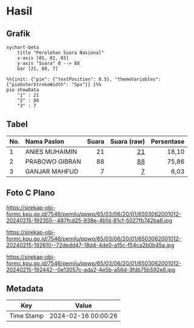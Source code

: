 # Hasil

## Grafik

```mermaid
xychart-beta
    title "Perolehan Suara Nasional"
    x-axis [01, 02, 03]
    y-axis "Suara" 0 --> 88
    bar [21, 88, 7]
```

```mermaid
%%{init: {"pie": {"textPosition": 0.5}, "themeVariables": {"pieOuterStrokeWidth": "5px"}} }%%
pie showData
    "1" : 21
    "2" : 88
    "3" : 7
```

## Tabel

| No. | Nama Paslon    | Suara | Suara (raw) | Persentase |
|:--- |:-------------- | -----:| -----------:| ----------:|
| 1   | ANIES MUHAIMIN | 21    | [21][p-1]   | 18,10      |
| 2   | PRABOWO GIBRAN | 88    | [88][p-2]   | 75,86      |
| 3   | GANJAR MAHFUD  | 7     | [7][p-3]    | 6,03       |


[p-1]: https://github.com/gigit-pemilu/pemilu-2024/blob/main/pilpres/hitung-suara/sub/65-kalimantan-utara/sub/03-nunukan/sub/06-sebuku/sub/2001-pembeliangan/sub/012-tps/sub/paslon-1.txt
[p-2]: https://github.com/gigit-pemilu/pemilu-2024/blob/main/pilpres/hitung-suara/sub/65-kalimantan-utara/sub/03-nunukan/sub/06-sebuku/sub/2001-pembeliangan/sub/012-tps/sub/paslon-2.txt
[p-3]: https://github.com/gigit-pemilu/pemilu-2024/blob/main/pilpres/hitung-suara/sub/65-kalimantan-utara/sub/03-nunukan/sub/06-sebuku/sub/2001-pembeliangan/sub/012-tps/sub/paslon-3.txt

## Foto C Plano

https://sirekap-obj-formc.kpu.go.id/7546/pemilu/ppwp/65/03/06/20/01/6503062001012-20240215-192355--487fcd25-938e-4b1d-81cf-5027fb742ba6.jpg

https://sirekap-obj-formc.kpu.go.id/7546/pemilu/ppwp/65/03/06/20/01/6503062001012-20240215-192610--72dedd47-18d4-4de0-a15c-f54ca2b0b45a.jpg

https://sirekap-obj-formc.kpu.go.id/7546/pemilu/ppwp/65/03/06/20/01/6503062001012-20240215-192442--0e13057c-ada2-4e5b-a56d-3fdb75b592e6.jpg


## Metadata

| Key        | Value               |
| ---------- | ------------------- |
| Time Stamp | 2024-02-16 00:00:26 |



